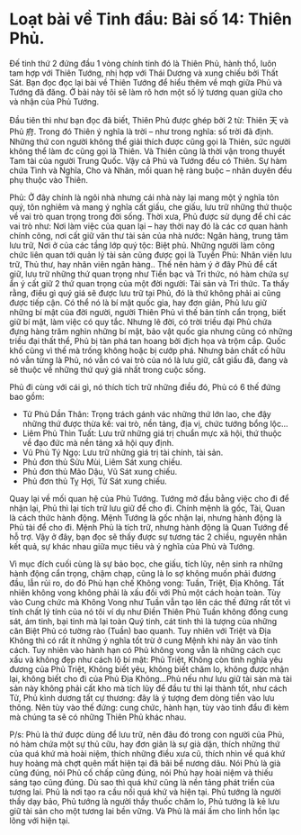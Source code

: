 # Loạt bài về Tinh đẩu: Bài số 14: Thiên Phủ.

Đế tinh thứ 2 đứng đầu 1 vòng chính tinh đó là Thiên Phủ, hành thổ, luôn tam hợp với Thiên Tướng, nhị hợp với Thái Dương và xung chiếu bởi Thất Sát. Bạn đọc đọc lại bài về Thiên Tướng để hiểu thêm về mqh giữa Phủ và Tướng đã đăng. Ở bài này tôi sẽ làm rõ hơn một số lý tương quan giữa cho và nhận của Phủ Tướng.

Đầu tiên thì như bạn đọc đã biết, Thiên Phủ được ghép bởi 2 từ: Thiên 天 và Phủ 府. Trong đó Thiên ý nghĩa là trời – như trong nghĩa: số trời đã định. Những thứ con người không thể giải thích được cũng gọi là Thiên, sức người không thể làm đc cũng gọi là Thiên. Và Thiên cũng là thời vận trong thuyết Tam tài của người Trung Quốc. Vậy cả Phủ và Tướng đều có Thiên. Sự hàm chứa Tình và Nghĩa, Cho và Nhân, mối quan hệ ràng buộc – nhân duyên đều phụ thuộc vào Thiên.

Phủ: Ở đây chính là ngôi nhà nhưng cái nhà này lại mang một ý nghĩa tôn quý, tôn nghiêm và mang ý nghĩa cất giấu, che giấu, lưu trữ những thứ thuộc về vai trò quan trọng trong đời sống. Thời xưa, Phủ được sử dụng để chỉ các vai trò như: Nơi làm việc của quan lại – hay thời nay đó là các cơ quan hành chính công, nơi cất giữ văn thư tài sản của nhà nước: Ngân hàng, trung tâm lưu trữ, Nơi ở của các tầng lớp quý tộc: Biệt phủ. Những người làm công chức liên quan tới quản lý tài sản cũng được gọi là Tuyền Phủ: Nhân viên lưu trữ, Thủ thư, hay nhân viên ngân hàng.. Thế nên hàm ý ở đây Phủ để cất giữ, lưu trữ những thứ quan trọng như Tiền bạc và Tri thức, nó hàm chứa sự ẩn ý cất giữ 2 thứ quan trọng của một đời người: Tài sản và Tri thức. Ta thấy rằng, điều gì quý giá sẽ được lưu trữ tại Phủ, đó là thứ không phải ai cũng được tiếp cận. Có thể nó là bí mật quốc gia, hay đơn giản, Phủ lưu giữ những bí mật của đời người, người Thiên Phủ vì thế bản tính cẩn trọng, biết giữ bí mật, làm việc có quy tắc. Nhưng lẽ đời, có trời triều đại Phủ chứa đựng hàng trăm nghìn những bí mật, bảo vật quốc gia nhưng cũng có những triều đại thất thể, Phủ bị tàn phá tan hoang bởi địch họa và trộm cắp. Quốc khố cũng vì thế mà trống không hoặc bị cướp phá. Nhưng bản chất cố hữu nó vẫn từng là Phủ, nó vẫn có vai trò của nó là lưu giữ, cất giấu đã, đang và sẽ thuộc về những thứ quý giá nhất trong cuộc sống.

Phủ đi cùng với cái gì, nó thích tích trữ những điều đó, Phủ có 6 thế đứng bao gồm:
- Tử Phủ Dần Thân: Trọng trách gánh vác những thứ lớn lao, che đậy những thứ được thừa kế: vai trò, nền tảng, địa vị, chức tướng bổng lộc…
- Liêm Phủ Thìn Tuất: Lưu trữ những giá trị chuẩn mực xã hội, thứ thuộc về đạo đức mà nền tảng xã hội quy định.
- Vũ Phủ Tý Ngọ: Lưu trữ những giá trị tài chính, tài sản.
- Phủ đơn thủ Sửu Mùi, Liêm Sát xung chiếu.
- Phủ đơn thủ Mão Dậu, Vũ Sát xung chiếu.
- Phủ đơn thủ Tỵ Hợi, Tử Sát xung chiếu.

Quay lại về mối quan hệ của Phủ Tướng. Tướng mở đầu bằng việc cho đi để nhận lại, Phủ thì lại tích trữ lưu giữ để cho đi. Chính mệnh là gốc, Tài, Quan là cách thức hành động. Mệnh Tướng là gốc nhận lại, nhưng hành động là Phủ tài để cho đi. Mệnh Phủ là tích trữ, nhưng hành động là Quan Tướng để hỗ trợ. Vậy ở đây, bạn đọc sẽ thấy được sự tương tác 2 chiều, nguyên nhân kết quả, sự khác nhau giữa mục tiêu và ý nghĩa của Phủ và Tướng.

Vì mục đích cuối cùng là sự bảo bọc, che giấu, tích lũy, nên sinh ra những hành động cẩn trọng, chậm chạp, cũng là lo sợ không muốn phải đương đầu, lẫn rủi ro, do đó Phủ hạn chế Không vong: Tuần, Triệt, Địa Không. Tất nhiên không vong không phải là xấu đối với Phủ một cách hoàn toàn. Tùy vào Cung chức mà Không Vong như Tuần vẫn tạo lên các thế đứng rất tốt vì tính chất lý tính của nó tôi ví dụ như Điền Thiên Phủ Tuần không đồng cung sát, ám tinh, bại tinh mà lại toàn Quý tinh, cát tinh thì là tượng của những căn Biệt Phủ có tường rào (Tuần) bao quanh. Tuy nhiên với Triệt và Địa Không thì có rất ít những ý nghĩa tốt trừ ở cung Mệnh khi này ăn vào tính cách. Tuy nhiên vào hành hạn có Phủ không vong vẫn là những cách cục xấu và không đẹp như cách lộ bí mật: Phủ Triệt, Không còn tình nghĩa yêu đương của Phủ Triệt, Không biết yêu, không biết chăm lo, không được nhận lại, không biết cho đi của Phủ Địa Không…Phủ nếu như lưu giữ tài sản mà tài sản này không phải cất kho mà tích lũy để đầu tư thì lại thành tốt, như cách Tử, Phủ kình dương tất cự thương: đây là ý tượng đem dòng tiền vào lưu thông. Nên tùy vào thế đứng: cung chức, hành hạn, tùy vào tinh đẩu đi kèm mà chúng ta sẽ có những Thiên Phủ khác nhau.

P/s: Phủ là thứ được dùng để lưu trữ, nên đâu đó trong con người của Phủ, nó hàm chứa một sự thủ cữu, hay đơn giãn là sự già dặn, thích những thứ của quá khứ mà hoài niệm, thích những điều xưa cũ, thích nhìn về quá khứ huy hoàng mà chợt quên mất hiện tại đã bãi bể nương dâu. Nói Phủ là già cũng đúng, nói Phủ cố chấp cũng đúng, nói Phủ hay hoài niệm và thiếu sáng tạo cũng đúng. Dù sao thì quá khứ cũng là nền tảng phát triển của tương lai. Phủ là nơi tạo ra cầu nối quá khứ và hiện tại. Phủ tướng là người thầy dạy bảo, Phủ tướng là người thầy thuốc chăm lo, Phủ tướng là kẻ lưu giữ tài sản cho một tương lai bền vững. Và Phủ là mái ấm cho linh hồn lạc lõng với hiện tại.

